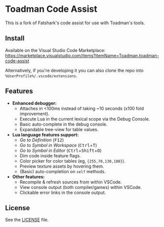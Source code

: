 # Toadman Code Assist

This is a fork of Fatshark's code assist for use with Toadman's tools.

## Install
Available on the Visual Studio Code Marketplace: https://marketplace.visualstudio.com/items?itemName=Toadman.toadman-code-assist

Alternatively, if you're developing it you can also clone the repo into `%UserProfile%/.vscode/extensions`.

## Features
+ **Enhanced debugger:**
  + Attaches in <100ms instead of taking ~10 seconds (x100 fold improvement).
  + Execute Lua in the current lexical scope via the Debug Console.
  + Basic auto-complete in the debug console.
  + Expandable tree-view for table values.
+ **Lua language features support:**
  + _Go to Definition_ (<kbd>F12</kbd>)
  + _Go to Symbol in Workspace_ (<kbd>Ctrl</kbd>+<kbd>T</kbd>)
  + _Go to Symbol in Editor_ (<kbd>Ctrl</kbd>+<kbd>Shift</kbd>+<kbd>O</kbd>)
  + Dim code inside feature flags.
  + Color picker for color tables (eg, `{255,70,130,180}`).
  + Preview texture assets by hovering them.
  + (Basic) auto-completion on `self` methods.
+ **Other features:**
  + Recompile & refresh sources from within VSCode.
  + View console output (both compiler/games) within VSCode.
  + Clickable error links in the console output.

## License
See the [LICENSE](./LICENSE.txt) file.